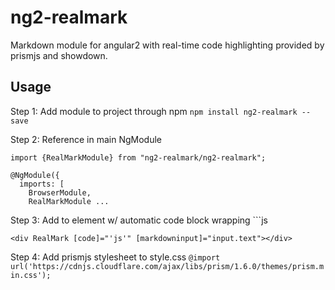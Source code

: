 # ng2-realmark
Markdown module for angular2 with real-time code highlighting provided by prismjs and showdown. 

## Usage
Step 1: Add module to project through npm
`npm install ng2-realmark --save`

Step 2: Reference in main NgModule
```
import {RealMarkModule} from "ng2-realmark/ng2-realmark";

@NgModule({
  imports: [
    BrowserModule,
    RealMarkModule ...
```

Step 3: Add to element w/ automatic code block wrapping ```js 
```
<div RealMark [code]="'js'" [markdowninput]="input.text"></div>
```

Step 4: Add prismjs stylesheet to style.css
`@import url('https://cdnjs.cloudflare.com/ajax/libs/prism/1.6.0/themes/prism.min.css');`

